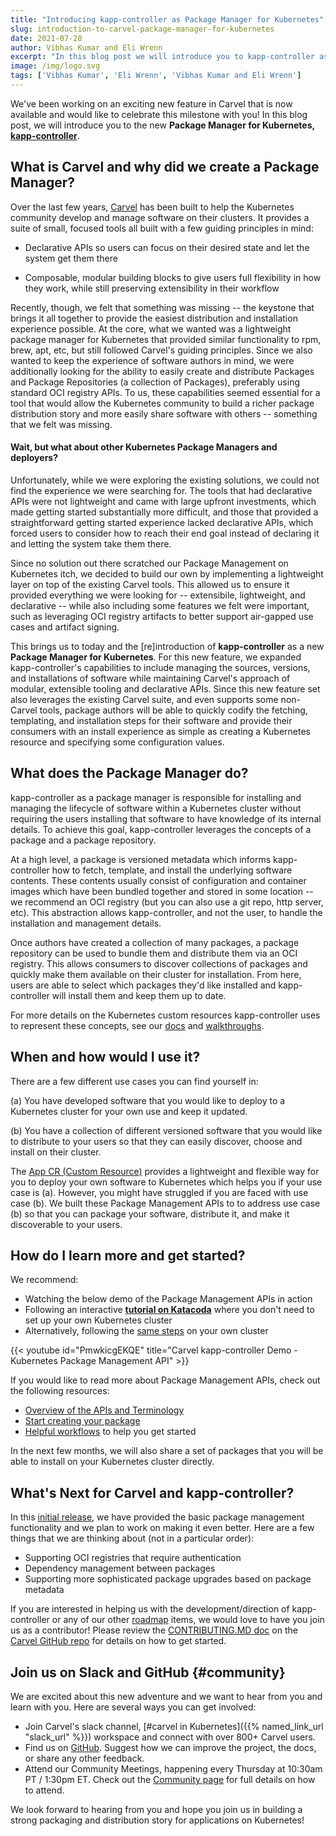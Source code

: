 ```yaml
---
title: "Introducing kapp-controller as Package Manager for Kubernetes"
slug: introduction-to-carvel-package-manager-for-kubernetes
date: 2021-07-28
author: Vibhas Kumar and Eli Wrenn
excerpt: "In this blog post we will introduce you to kapp-controller as the new Package Manager for Kubernetes..."
image: /img/logo.svg
tags: ['Vibhas Kumar', 'Eli Wrenn', 'Vibhas Kumar and Eli Wrenn']
---
```


We've been working on an exciting new feature in Carvel that is now available and would like to celebrate this milestone with you! In this blog post, we will introduce you to the new **Package Manager for Kubernetes, [kapp-controller](/kapp-controller/)**.

## What is Carvel and why did we create a Package Manager?

Over the last few years, [Carvel](/) has been built to help the Kubernetes community develop and manage software on their clusters. It provides a suite of small, focused tools all built with a few guiding principles in mind:

* Declarative APIs so users can focus on their desired state and let the system get them there

* Composable, modular building blocks to give users full flexibility in how they work, while still preserving extensibility in their workflow

Recently, though, we felt that something was missing -- the keystone that brings it all together to provide the easiest distribution and installation experience possible. At the core, what we wanted was a lightweight package manager for Kubernetes that provided similar functionality to rpm, brew, apt, etc, but still followed Carvel's guiding principles. Since we also wanted to keep the experience of software authors in mind, we were additionally looking for the ability to easily create and distribute Packages and Package Repositories (a collection of Packages), preferably using standard OCI registry APIs. To us, these capabilities seemed essential for a tool that would allow the Kubernetes community to build a richer package distribution story and more easily share software with others -- something that we felt was missing.

#### Wait, but what about other Kubernetes Package Managers and deployers?

Unfortunately, while we were exploring the existing solutions, we could not find the experience we were searching for. The tools that had declarative APIs were not lightweight and came with large upfront investments, which made getting started substantially more difficult, and those that provided a straightforward getting started experience lacked declarative APIs, which forced users to consider how to reach their end goal instead of declaring it and letting the system take them there.

Since no solution out there scratched our Package Management on Kubernetes itch, we decided to build our own by implementing a lightweight layer on top of the existing Carvel tools. This allowed us to ensure it provided everything we were looking for -- extensibile, lightweight, and declarative -- while also including some features we felt were important, such as leveraging OCI registry artifacts to better support air-gapped use cases and artifact signing.

This brings us to today and the [re]introduction of **kapp-controller** as a new **Package Manager for Kubernetes**. For this new feature, we expanded kapp-controller's capabilities to include managing the sources, versions, and installations of software while maintaining Carvel's approach of modular, extensible tooling and declarative APIs. Since this new feature set also leverages the existing Carvel suite, and even supports some non-Carvel tools, package authors will be able to quickly codify the fetching, templating, and installation steps for their software and provide their consumers with an install experience as simple as creating a Kubernetes resource and specifying some configuration values.

## What does the Package Manager do?

kapp-controller as a package manager is responsible for installing and managing the lifecycle of software within a Kubernetes cluster without requiring the users installing that software to have knowledge of its internal details. To achieve this goal, kapp-controller leverages the concepts of a package and a package repository.

At a high level, a package is versioned metadata which informs kapp-controller how to fetch, template, and install the underlying software contents. These contents usually consist of configuration and container images which have been bundled together and stored in some location --  we recommend an OCI registry (but you can also use a git repo, http server, etc). This abstraction allows kapp-controller, and not the user, to handle the installation and management details.

Once authors have created a collection of many packages, a package repository can be used to bundle them and distribute them via an OCI registry. This allows consumers to discover collections of packages and quickly make them available on their cluster for installation. From here, users are able to select which packages they'd like installed and kapp-controller will install them and keep them up to date.

For more details on the Kubernetes custom resources kapp-controller uses to represent these concepts, see our [docs](/kapp-controller/docs/latest/packaging/#terminology) and [walkthroughs](/kapp-controller/#examples).

## When and how would I use it?

There are a few different use cases you can find yourself in:

(a) You have developed software that you would like to deploy to a Kubernetes cluster for your own use and keep it updated.

(b) You have a collection of different versioned software that you would like to distribute to your users so that they can easily discover, choose and install on their cluster.

The [App CR (Custom Resource)](/kapp-controller/docs/latest/app-spec/) provides a lightweight and flexible way for you to deploy your own software to Kubernetes which helps you if your use case is (a). However, you might have struggled if you are faced with use case (b). We built these Package Management APIs to to address use case (b) so that you can package your software, distribute it, and make it discoverable to your users.

## How do I learn more and get started?

We recommend:

* Watching the below demo of the Package Management APIs in action
* Following an interactive **[tutorial on Katacoda](https://katacoda.com/carvel/scenarios/kapp-controller-package-management)** where you don't need to set up your own Kubernetes cluster
* Alternatively, following the [same steps](/kapp-controller/docs/latest/packaging-tutorial/) on your own cluster

{{< youtube id="PmwkicgEKQE" title="Carvel kapp-controller Demo - Kubernetes Package Management API" >}}

If you would like to read more about Package Management APIs, check out the following resources:

* [Overview of the APIs and Terminology](/kapp-controller/docs/latest/packaging/)
* [Start creating your package](/kapp-controller/docs/latest/package-authoring/)
* [Helpful workflows](/kapp-controller/#examples) to help you get started

In the next few months, we will also share a set of packages that you will be able to install on your Kubernetes cluster directly.

## What's Next for Carvel and kapp-controller?

In this [initial release](https://github.com/vmware-tanzu/carvel-kapp-controller/releases/tag/v0.22.0), we have provided the basic package management functionality and we plan to work on making it even better. Here are a few things that we are thinking about (not in a particular order):

* Supporting OCI registries that require authentication
* Dependency management between packages
* Supporting more sophisticated package upgrades based on package metadata

If you are interested in helping us with the development/direction of kapp-controller or any of our other [roadmap](https://github.com/vmware-tanzu/carvel/blob/develop/ROADMAP.md) items, we would love to have you join us as a contributor! Please review the [CONTRIBUTING.MD doc](https://github.com/vmware-tanzu/carvel/blob/develop/CONTRIBUTING.md) on the [Carvel GitHub repo](https://github.com/vmware-tanzu/carvel) for details on how to get started.

## Join us on Slack and GitHub {#community}

We are excited about this new adventure and we want to hear from you and learn with you. Here are several ways you can get involved:

* Join Carvel's slack channel, [#carvel in Kubernetes]({{% named_link_url "slack_url" %}}) workspace and connect with over 800+ Carvel users.
* Find us on [GitHub](https://github.com/vmware-tanzu/carvel). Suggest how we can improve the project, the docs, or share any other feedback.
* Attend our Community Meetings, happening every Thursday at 10:30am PT / 1:30pm ET. Check out the [Community page](/community/) for full details on how to attend.

We look forward to hearing from you and hope you join us in building a strong packaging and distribution story for applications on Kubernetes!
